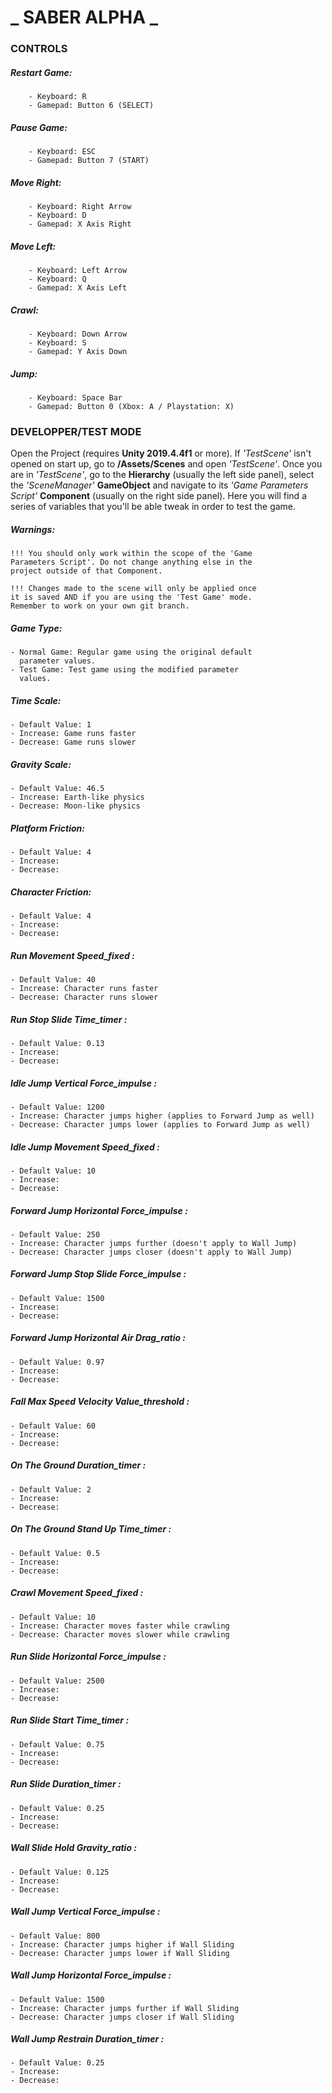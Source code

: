 # _ SABER ALPHA _

### CONTROLS

##### Restart Game:
		- Keyboard: R
		- Gamepad: Button 6 (SELECT)

##### Pause Game:
		- Keyboard: ESC
		- Gamepad: Button 7 (START)

##### Move Right:
		- Keyboard: Right Arrow
		- Keyboard: D
		- Gamepad: X Axis Right

##### Move Left:
		- Keyboard: Left Arrow
		- Keyboard: Q
		- Gamepad: X Axis Left

##### Crawl:
		- Keyboard: Down Arrow
		- Keyboard: S
		- Gamepad: Y Axis Down

##### Jump:
		- Keyboard: Space Bar
		- Gamepad: Button 0 (Xbox: A / Playstation: X)

### DEVELOPPER/TEST MODE
Open the Project (requires **Unity 2019.4.4f1** or more). If *'TestScene'* isn't opened on start up, go to **/Assets/Scenes** and open *'TestScene'*. Once you are in *'TestScene'*, go to the **Hierarchy** (usually the left side panel), select the *'SceneManager'* **GameObject** and navigate to its *'Game Parameters Script'* **Component** (usually on the right side panel). Here you will find a series of variables that you'll be able tweak in order to test the game.

##### Warnings:
	!!! You should only work within the scope of the 'Game 
	Parameters Script'. Do not change anything else in the
	project outside of that Component.

	!!! Changes made to the scene will only be applied once 
	it is saved AND if you are using the 'Test Game' mode. 
	Remember to work on your own git branch.

##### Game Type:
	- Normal Game: Regular game using the original default 
	  parameter values.
	- Test Game: Test game using the modified parameter 
	  values.

##### Time Scale:
	- Default Value: 1
	- Increase: Game runs faster
	- Decrease: Game runs slower

##### Gravity Scale:
	- Default Value: 46.5
	- Increase: Earth-like physics
	- Decrease: Moon-like physics

##### Platform Friction:
	- Default Value: 4
	- Increase: 
	- Decrease: 

##### Character Friction:
	- Default Value: 4
	- Increase: 
	- Decrease: 

##### Run Movement Speed_fixed :
	- Default Value: 40
	- Increase: Character runs faster
	- Decrease: Character runs slower

##### Run Stop Slide Time_timer :
	- Default Value: 0.13
	- Increase: 
	- Decrease: 

##### Idle Jump Vertical Force_impulse :
	- Default Value: 1200
	- Increase: Character jumps higher (applies to Forward Jump as well)
	- Decrease: Character jumps lower (applies to Forward Jump as well)

##### Idle Jump Movement Speed_fixed :
	- Default Value: 10
	- Increase: 
	- Decrease: 

##### Forward Jump Horizontal Force_impulse :
	- Default Value: 250
	- Increase: Character jumps further (doesn't apply to Wall Jump)
	- Decrease: Character jumps closer (doesn't apply to Wall Jump)

##### Forward Jump Stop Slide Force_impulse :
	- Default Value: 1500
	- Increase: 
	- Decrease: 

##### Forward Jump Horizontal Air Drag_ratio :
	- Default Value: 0.97
	- Increase: 
	- Decrease: 

##### Fall Max Speed Velocity Value_threshold :
	- Default Value: 60
	- Increase: 
	- Decrease: 

##### On The Ground Duration_timer :
	- Default Value: 2
	- Increase: 
	- Decrease: 

##### On The Ground Stand Up Time_timer :
	- Default Value: 0.5
	- Increase: 
	- Decrease: 

##### Crawl Movement Speed_fixed :
	- Default Value: 10
	- Increase: Character moves faster while crawling
	- Decrease: Character moves slower while crawling

##### Run Slide Horizontal Force_impulse :
	- Default Value: 2500
	- Increase: 
	- Decrease: 

##### Run Slide Start Time_timer :
	- Default Value: 0.75
	- Increase: 
	- Decrease: 

##### Run Slide Duration_timer :
	- Default Value: 0.25
	- Increase: 
	- Decrease: 

##### Wall Slide Hold Gravity_ratio :
	- Default Value: 0.125
	- Increase: 
	- Decrease: 

##### Wall Jump Vertical Force_impulse :
	- Default Value: 800
	- Increase: Character jumps higher if Wall Sliding
	- Decrease: Character jumps lower if Wall Sliding

##### Wall Jump Horizontal Force_impulse :
	- Default Value: 1500
	- Increase: Character jumps further if Wall Sliding
	- Decrease: Character jumps closer if Wall Sliding 

##### Wall Jump Restrain Duration_timer :
	- Default Value: 0.25
	- Increase: 
	- Decrease: 